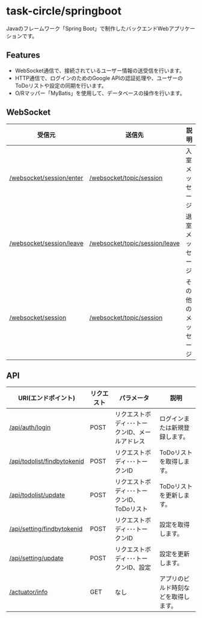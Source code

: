# task-circle/springboot

Javaのフレームワーク「Spring Boot」で制作したバックエンドWebアプリケーションです。

## Features

- WebSocket通信で、接続されているユーザー情報の送受信を行います。
- HTTP通信で、ログインのためのGoogle APIの認証処理や、ユーザーのToDoリストや設定の同期を行います。
- O/Rマッパー「MyBatis」を使用して、データベースの操作を行います。

## WebSocket

受信元|送信先|説明
---|---|---
[/websocket/session/enter](/springboot/src/main/java/app/taskcircle/controller/SessionWebSocketController.java)|[/websocket/topic/session](/springboot/src/main/java/app/taskcircle/controller/SessionWebSocketController.java)|入室メッセージ
[/websocket/session/leave](/springboot/src/main/java/app/taskcircle/controller/SessionWebSocketController.java)|[/websocket/topic/session/leave](/springboot/src/main/java/app/taskcircle/controller/SessionWebSocketController.java)|退室メッセージ
[/websocket/session](/springboot/src/main/java/app/taskcircle/controller/SessionWebSocketController.java)|[/websocket/topic/session](/springboot/src/main/java/app/taskcircle/controller/SessionWebSocketController.java)|その他のメッセージ

## API

URI(エンドポイント)|リクエスト|パラメータ|説明
---|---|---|---
[/api/auth/login](/springboot/src/main/java/app/taskcircle/controller/AuthController.java)|POST|リクエストボディ･･･トークンID、メールアドレス|ログインまたは新規登録します。
[/api/todolist/findbytokenid](/springboot/src/main/java/app/taskcircle/controller/TodoListController.java)|POST|リクエストボディ･･･トークンID|ToDoリストを取得します。
[/api/todolist/update](/springboot/src/main/java/app/taskcircle/controller/TodoListController.java)|POST|リクエストボディ･･･トークンID、ToDoリスト|ToDoリストを更新します。
[/api/setting/findbytokenid](/springboot/src/main/java/app/taskcircle/controller/SettingController.java)|POST|リクエストボディ･･･トークンID|設定を取得します。
[/api/setting/update](/springboot/src/main/java/app/taskcircle/controller/SettingController.java)|POST|リクエストボディ･･･トークンID、設定|設定を更新します。
[/actuator/info](/springboot/src/main/resources/application.properties)|GET|なし|アプリのビルド時刻などを取得します。
